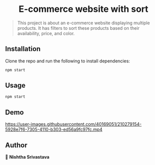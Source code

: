<h1 align="center">E-commerce website with sort</h1>

> This project is about an e-commerce website displaying multiple products. It has filters to sort these products based on their availability, price, and color.

## Installation

Clone the repo and run the following to install dependencies:

```sh
npm start
```

## Usage

```sh
npm start
```
## Demo
https://user-images.githubusercontent.com/40169051/210279154-5928e7f6-7305-4110-b303-ed56a9fc97fc.mp4
## Author

👤 **Nishtha Srivastava**





